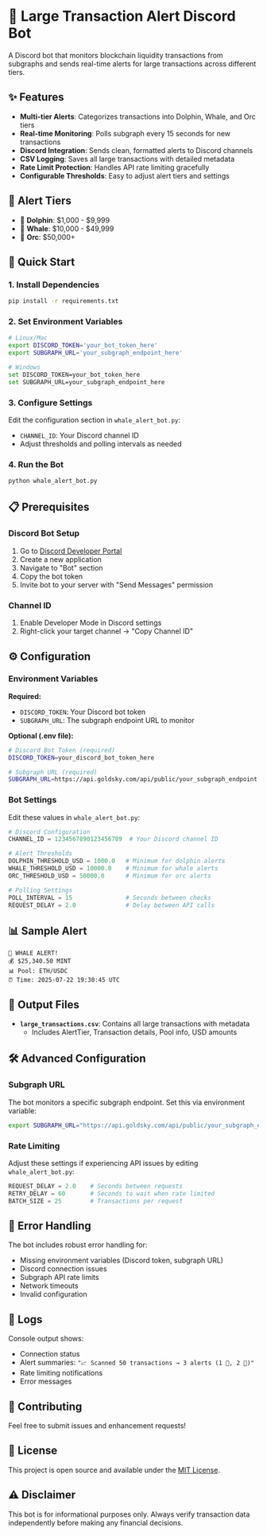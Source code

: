 # 🌊 Large Transaction Alert Discord Bot

A Discord bot that monitors blockchain liquidity transactions from subgraphs and sends real-time alerts for large transactions across different tiers.

## ✨ Features

- **Multi-tier Alerts**: Categorizes transactions into Dolphin, Whale, and Orc tiers
- **Real-time Monitoring**: Polls subgraph every 15 seconds for new transactions  
- **Discord Integration**: Sends clean, formatted alerts to Discord channels
- **CSV Logging**: Saves all large transactions with detailed metadata
- **Rate Limit Protection**: Handles API rate limiting gracefully
- **Configurable Thresholds**: Easy to adjust alert tiers and settings

## 🐋 Alert Tiers

- 🐬 **Dolphin**: $1,000 - $9,999
- 🐋 **Whale**: $10,000 - $49,999  
- 🐙 **Orc**: $50,000+

## 🚀 Quick Start

### 1. Install Dependencies
```bash
pip install -r requirements.txt
```

### 2. Set Environment Variables
```bash
# Linux/Mac
export DISCORD_TOKEN='your_bot_token_here'
export SUBGRAPH_URL='your_subgraph_endpoint_here'

# Windows
set DISCORD_TOKEN=your_bot_token_here
set SUBGRAPH_URL=your_subgraph_endpoint_here
```

### 3. Configure Settings
Edit the configuration section in `whale_alert_bot.py`:
- `CHANNEL_ID`: Your Discord channel ID
- Adjust thresholds and polling intervals as needed

### 4. Run the Bot
```bash
python whale_alert_bot.py
```

## 📋 Prerequisites

### Discord Bot Setup
1. Go to [Discord Developer Portal](https://discord.com/developers/applications)
2. Create a new application
3. Navigate to "Bot" section
4. Copy the bot token
5. Invite bot to your server with "Send Messages" permission

### Channel ID
1. Enable Developer Mode in Discord settings
2. Right-click your target channel → "Copy Channel ID"

## ⚙️ Configuration

### Environment Variables

**Required:**
- `DISCORD_TOKEN`: Your Discord bot token
- `SUBGRAPH_URL`: The subgraph endpoint URL to monitor

**Optional (.env file):**
```bash
# Discord Bot Token (required)
DISCORD_TOKEN=your_discord_bot_token_here

# Subgraph URL (required)
SUBGRAPH_URL=https://api.goldsky.com/api/public/your_subgraph_endpoint
```

### Bot Settings

Edit these values in `whale_alert_bot.py`:

```python
# Discord Configuration
CHANNEL_ID = 1234567890123456789  # Your Discord channel ID

# Alert Thresholds
DOLPHIN_THRESHOLD_USD = 1000.0   # Minimum for dolphin alerts
WHALE_THRESHOLD_USD = 10000.0    # Minimum for whale alerts  
ORC_THRESHOLD_USD = 50000.0      # Minimum for orc alerts

# Polling Settings
POLL_INTERVAL = 15               # Seconds between checks
REQUEST_DELAY = 2.0              # Delay between API calls
```

## 📊 Sample Alert

```
🐋 WHALE ALERT!
💰 $25,340.50 MINT
📊 Pool: ETH/USDC  
⏰ Time: 2025-07-22 19:30:45 UTC
```

## 📁 Output Files

- **`large_transactions.csv`**: Contains all large transactions with metadata
  - Includes AlertTier, Transaction details, Pool info, USD amounts

## 🛠️ Advanced Configuration

### Subgraph URL
The bot monitors a specific subgraph endpoint. Set this via environment variable:
```bash
export SUBGRAPH_URL="https://api.goldsky.com/api/public/your_subgraph_endpoint"
```

### Rate Limiting
Adjust these settings if experiencing API issues by editing `whale_alert_bot.py`:
```python
REQUEST_DELAY = 2.0    # Seconds between requests
RETRY_DELAY = 60       # Seconds to wait when rate limited
BATCH_SIZE = 25        # Transactions per request
```

## 🚦 Error Handling

The bot includes robust error handling for:
- Missing environment variables (Discord token, subgraph URL)
- Discord connection issues
- Subgraph API rate limits  
- Network timeouts
- Invalid configuration

## 📝 Logs

Console output shows:
- Connection status
- Alert summaries: `"📈 Scanned 50 transactions → 3 alerts (1 🐬, 2 🐋)"`  
- Rate limiting notifications
- Error messages

## 🤝 Contributing

Feel free to submit issues and enhancement requests!

## 📄 License

This project is open source and available under the [MIT License](LICENSE).

## ⚠️ Disclaimer

This bot is for informational purposes only. Always verify transaction data independently before making any financial decisions. 
